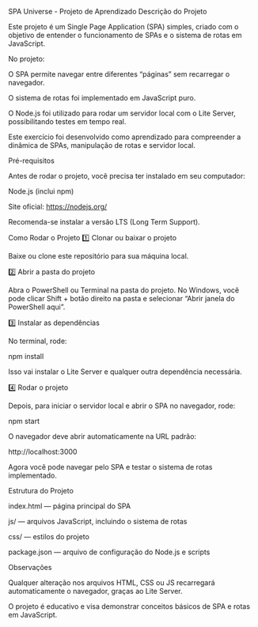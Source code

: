 SPA Universe - Projeto de Aprendizado
Descrição do Projeto

Este projeto é um Single Page Application (SPA) simples, criado com o objetivo de entender o funcionamento de SPAs e o sistema de rotas em JavaScript.

No projeto:

O SPA permite navegar entre diferentes “páginas” sem recarregar o navegador.

O sistema de rotas foi implementado em JavaScript puro.

O Node.js foi utilizado para rodar um servidor local com o Lite Server, possibilitando testes em tempo real.

Este exercício foi desenvolvido como aprendizado para compreender a dinâmica de SPAs, manipulação de rotas e servidor local.

Pré-requisitos

Antes de rodar o projeto, você precisa ter instalado em seu computador:

Node.js (inclui npm)

Site oficial: https://nodejs.org/

Recomenda-se instalar a versão LTS (Long Term Support).

Como Rodar o Projeto
1️⃣ Clonar ou baixar o projeto

Baixe ou clone este repositório para sua máquina local.

2️⃣ Abrir a pasta do projeto

Abra o PowerShell ou Terminal na pasta do projeto.
No Windows, você pode clicar Shift + botão direito na pasta e selecionar “Abrir janela do PowerShell aqui”.

3️⃣ Instalar as dependências

No terminal, rode:

npm install


Isso vai instalar o Lite Server e qualquer outra dependência necessária.

4️⃣ Rodar o projeto

Depois, para iniciar o servidor local e abrir o SPA no navegador, rode:

npm start


O navegador deve abrir automaticamente na URL padrão:

http://localhost:3000


Agora você pode navegar pelo SPA e testar o sistema de rotas implementado.

Estrutura do Projeto

index.html — página principal do SPA

js/ — arquivos JavaScript, incluindo o sistema de rotas

css/ — estilos do projeto

package.json — arquivo de configuração do Node.js e scripts

Observações

Qualquer alteração nos arquivos HTML, CSS ou JS recarregará automaticamente o navegador, graças ao Lite Server.

O projeto é educativo e visa demonstrar conceitos básicos de SPA e rotas em JavaScript.


